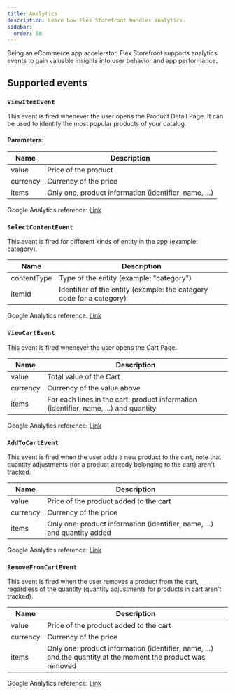```yaml
---
title: Analytics
description: Learn how Flex Storefront handles analytics.
sidebar:
  order: 50
---
```


Being an eCommerce app accelerator, Flex Storefront supports analytics events to gain valuable insights into user behavior and app performance.

## Supported events

### `ViewItemEvent`

This event is fired whenever the user opens the Product Detail Page. It can be used to identify the most popular products of your catalog.

#### Parameters:

| Name     | Description                                           |
|----------|-------------------------------------------------------|
| value    | Price of the product                                  |
| currency | Currency of the price                                 |
| items    | Only one, product information (identifier, name, ...) |

Google Analytics reference: [Link](https://developers.google.com/analytics/devguides/collection/ga4/reference/events?client_type=gtag#view_item)

### `SelectContentEvent`

This event is fired for different kinds of entity in the app (example: category).

| Name        | Description                                                          |
|-------------|----------------------------------------------------------------------|
| contentType | Type of the entity (example: "category")                             |
| itemId      | Identifier of the entity (example: the category code for a category) |

Google Analytics reference: [Link](https://developers.google.com/analytics/devguides/collection/ga4/reference/events?client_type=gtag#select_content)

### `ViewCartEvent`

This event is fired whenever the user opens the Cart Page.

| Name     | Description                                                                          |
|----------|--------------------------------------------------------------------------------------|
| value    | Total value of the Cart                                                              |
| currency | Currency of the value above                                                          |
| items    | For each lines in the cart: product information (identifier, name, ...) and quantity |

Google Analytics reference: [Link](https://developers.google.com/analytics/devguides/collection/ga4/reference/events?client_type=gtag#view_item)

### `AddToCartEvent`

This event is fired when the user adds a new product to the cart, note that quantity adjustments (for a product already belonging to the cart) aren't tracked.

| Name     | Description                                                              |
|----------|--------------------------------------------------------------------------|
| value    | Price of the product added to the cart                                   |
| currency | Currency of the price                                                    |
| items    | Only one: product information (identifier, name, ...) and quantity added |

Google Analytics reference: [Link](https://developers.google.com/analytics/devguides/collection/ga4/reference/events?client_type=gtag#add_to_cart)

### `RemoveFromCartEvent`

This event is fired when the user removes a product from the cart, regardless of the quantity (quantity adjustments for products in cart aren't tracked).

| Name     | Description                                                                                                  |
|----------|--------------------------------------------------------------------------------------------------------------|
| value    | Price of the product added to the cart                                                                       |
| currency | Currency of the price                                                                                        |
| items    | Only one: product information (identifier, name, ...) and the quantity at the moment the product was removed |

Google Analytics reference: [Link](https://developers.google.com/analytics/devguides/collection/ga4/reference/events?client_type=gtag#remove_from_cart)
